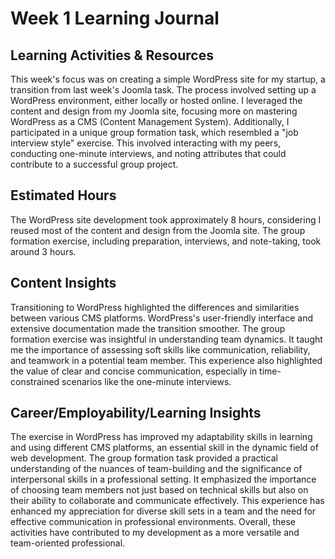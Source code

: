 # Week 1 Learning Journal
## Learning Activities & Resources
This week's focus was on creating a simple WordPress site for my startup, a transition from last week's Joomla task. The process involved setting up a WordPress environment, either locally or hosted online. I leveraged the content and design from my Joomla site, focusing more on mastering WordPress as a CMS (Content Management System). Additionally, I participated in a unique group formation task, which resembled a "job interview style" exercise. This involved interacting with my peers, conducting one-minute interviews, and noting attributes that could contribute to a successful group project. 
## Estimated Hours
The WordPress site development took approximately 8 hours, considering I reused most of the content and design from the Joomla site. The group formation exercise, including preparation, interviews, and note-taking, took around 3 hours.
## Content Insights
Transitioning to WordPress highlighted the differences and similarities between various CMS platforms. WordPress's user-friendly interface and extensive documentation made the transition smoother. The group formation exercise was insightful in understanding team dynamics. It taught me the importance of assessing soft skills like communication, reliability, and teamwork in a potential team member. This experience also highlighted the value of clear and concise communication, especially in time-constrained scenarios like the one-minute interviews.
## Career/Employability/Learning Insights 
The exercise in WordPress has improved my adaptability skills in learning and using different CMS platforms, an essential skill in the dynamic field of web development. The group formation task provided a practical understanding of the nuances of team-building and the significance of interpersonal skills in a professional setting. It emphasized the importance of choosing team members not just based on technical skills but also on their ability to collaborate and communicate effectively. This experience has enhanced my appreciation for diverse skill sets in a team and the need for effective communication in professional environments. Overall, these activities have contributed to my development as a more versatile and team-oriented professional.